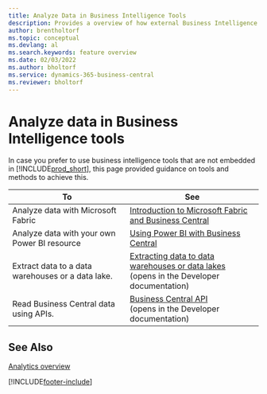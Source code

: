 ```yaml
---
title: Analyze Data in Business Intelligence Tools
description: Provides a overview of how external Business Intelligence tools can interact with Business Central data.
author: brentholtorf
ms.topic: conceptual
ms.devlang: al
ms.search.keywords: feature overview
ms.date: 02/03/2022
ms.author: bholtorf
ms.service: dynamics-365-business-central
ms.reviewer: bholtorf
---
```

# Analyze data in Business Intelligence tools

In case you prefer to use business intelligence tools that are not embedded in [!INCLUDE[prod_short](includes/prod_short.md)], this page provided guidance on tools and methods to achieve this.

| To | See |
| --- | --- |
|Analyze data with Microsoft Fabric| [Introduction to Microsoft Fabric and Business Central](admin-fabric.md) |
|Analyze data with your own Power BI resource| [Using Power BI with Business Central](admin-powerbi.md) |
|Extract data to a data warehouses or a data lake. |[Extracting data to data warehouses or data lakes](/dynamics365/business-central/dev-itpro/developer/devenv-extract-data) <br>(opens in the Developer documentation)|
|Read Business Central data using APIs.| [Business Central API](/dynamics365/business-central/dev-itpro/api-reference/v2.0) <br>(opens in the Developer documentation) |

## See Also

[Analytics overview](reports-bi-reporting.md)


[!INCLUDE[footer-include](includes/footer-banner.md)]